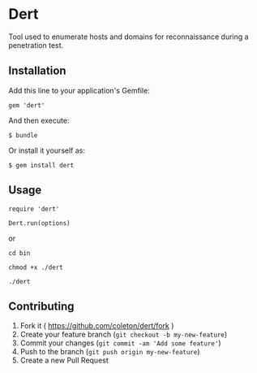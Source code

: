 # Dert

Tool used to enumerate hosts and domains for reconnaissance during a penetration test.

## Installation

Add this line to your application's Gemfile:

    gem 'dert'

And then execute:

    $ bundle

Or install it yourself as:

    $ gem install dert

## Usage

    require 'dert'

    Dert.run(options)

or

    cd bin

    chmod +x ./dert

    ./dert

## Contributing

1. Fork it ( https://github.com/coleton/dert/fork )
2. Create your feature branch (`git checkout -b my-new-feature`)
3. Commit your changes (`git commit -am 'Add some feature'`)
4. Push to the branch (`git push origin my-new-feature`)
5. Create a new Pull Request
